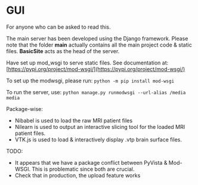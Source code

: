 # GUI

For anyone who can be asked to read this. 

The main server has been developed using the Django framework. Please note that the folder **main** actually contains all the main project code & static files. **BasicSite** acts as the head of the server. 

Have set up mod_wsgi to serve static files.
See documentation at: [https://pypi.org/project/mod-wsgi/](https://pypi.org/project/mod-wsgi/)

To set up the modwsgi, please run: 
`python -m pip install mod-wsgi`

To run the server, use: 
`python manage.py runmodwsgi --url-alias /media media`

Package-wise:

*  Nibabel is used to load the raw MRI patient files
*  Nilearn is used to output an interactive slicing tool for the loaded MRI patient files.
*  VTK.js is used to load & interactively display .vtp brain surface files.


TODO:
*  It appears that we have a package conflict between PyVista & Mod-WSGI. This is problematic since both are crucial.
*  Check that in production, the upload feature works


